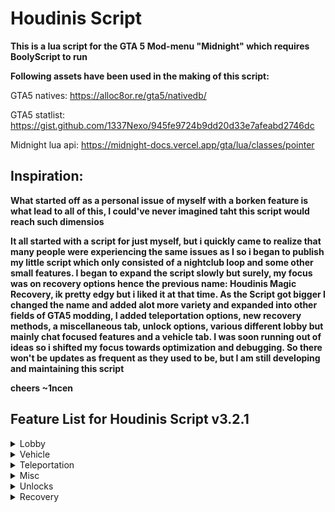 # Houdinis Script

**This is a lua script for the GTA 5 Mod-menu "Midnight" which requires BoolyScript to run**

**Following assets have been used in the making of this script:** 

GTA5 natives: https://alloc8or.re/gta5/nativedb/

GTA5 statlist: https://gist.github.com/1337Nexo/945fe9724b9dd20d33e7afeabd2746dc

Midnight lua api: https://midnight-docs.vercel.app/gta/lua/classes/pointer

## Inspiration:
**What started off as a personal issue of myself with a borken feature is what lead to all of this, I could've never imagined taht this script would reach such dimensios**

**It all started with a script for just myself, but i quickly came to realize that many people were experiencing the same issues as I so i began to publish my little script which only consisted of a nightclub loop and some other small features. I began to expand the script slowly but surely, my focus was on recovery options hence the previous name: Houdinis Magic Recovery, ik pretty edgy but i liked it at that time. As the Script got bigger I changed the name and added alot more variety and expanded into other fields of GTA5 modding, I added teleportation options, new recovery methods, a miscellaneous tab, unlock options, various different lobby but mainly chat focused features and a vehicle tab. I was soon running out of ideas so i shifted my focus towards optimization and debugging. So there won't be updates as frequent as they used to be, but I am still developing and maintaining this script**

**cheers ~1ncen**


## **Feature List for Houdinis Script v3.2.1**

<details>
<summary>Lobby</summary>
  
  - Let's sing (choose from 4 songs)
    
  - Chat commands
    - Print chat commands to console
    - New chat commands
    - Choose from 7 different premade prefixes 
    - Choose a fully customizeable prefix 
    - Choose from 3 different response Chats
      
</details>

<details>
<summary>Vehicle</summary>
  
  - No collision jet (Spawns a F-160 Raiju with no world collision)
    
  - Choose a custom map size while in jets
    
  - Remove opressor mk2 cooldown
    
</details>

<details>
<summary>Teleportation</summary>

- Bunker teleports
   
  - Zancudo Bunker
  - Route 68 Bunker
  - Oilfields Bunker
  - Desert Bunker
  - Smoke Tree Bunker
  - Scrapyard Bunker
  - Grapeseed Bunker
  - Paleto Bunker
  - Route 1 Bunker
  - Farmhouse Bunker
  - Raton Canyon Bunker      
  
- Facility teleports
  
  - Paleto Bay Facility
  - Mount Gorod Facility
  - Sandy Shores Facility
  - Zancudo River Facility
  - Grand Senora Desert Facility
  - Lago Zancudo Facility
  - Route 68 Facility
  - Ron Alternates Wind Farm Facility
  - Land Act Reservoir Facility
  
- Nightclub teleports
  
  - LSIA Nightclub
  - Cypress Flats Nightclub
  - Del Perro Nightclub
  - Elysian Island Nightclub
  - La Mesa Nightclub
  - Mission Row Nightclub
  - Strawberry Nightclub
  - Vespucci Nightclub
  - Vinewood Nightclub
  - Vinewood West Nightclub

- Apartment teleports
    
  - Some GTA:O apartments (IPL's required)
  
- Business teleports
    
  - Arcade safe
  - Arcade business monitor
  - Nightclub office
  - Meth lab computer
  - Cocaine lockup computer
  - Weed farm computer
  - Counterfeit cash factory computer
  - Document forgery computer
  - Gunrunning Bunker computer
  - Hangar computer

- CEO Office teleprots
  
  - Mazebank tower teleports
  - Arcadius Business Center teleports
  - Lom Bank teleports
  - Mazebank west teleports

- Underwater locations
  
  - Teleports for some neat underwater locations (SP + MP)

- M14 locations
    
  - All 10 possible M14 event locations

- Gunvan locations
    
  - All 30 daily Gunvan locations
  
- Drug Dealer locations
    
  - All 50 daily Drug Dealer locations
  
</details>

<details>
<summary>Misc</summary>
  
  - CEO/MC
    - Automatically become CEO
    - Automatically become MC President
      
  - Cooldowns
    - Remove CEO/VIP work cooldown
    - Remove dax work cooldown
    - Remove oribtal cannon cooldown 
    - Remove CEO vehicle cooldown
    - Remove kosatka missile cooldown/range
      
  - Multipliers
    - RP multiplier (1-30x)
    - AP multiplier (1-30x)
      
  - Money correction
    - Set overall expenses
    - Set overall income
      
  - Online services
    - Request service (M.O.C, Avenger, TerrorByte, Kosatka, Dinghy, Acid Lab, Acid Lab Bike, Ballistic equipment, Ammo drop)      
    - Report viewer

</details>

<details>
<summary>Unlocks</summary>
  
  - Unlock collectibles (permanently and temporarily)
    
    - Unlock all
    - Action figure
    - LD organics
    - Playing cards
    - Signal jammers
    - Treasure chests
    - Snowmen
    - Buried stashes
    - Hidden caches
    - Jack o lantern
    - Movie props
   
  - Unlock vehicle trade prices
    
  - Unlock flight school gold medals
    
  - Unlock gunvan guns
    
  - Unlock shooting range rewards

</details>

<details>
<summary>Recovery</summary>
  
  - Nightclub recovery
    
    - Teleport to nightclub safe
    - Max nightclub popularity
    - Clear nightclub earnings
    - AFK nightclub loop (300k / 4s)
    - Fast nightclub loop (300k / 1s)
    - Max nightclub payout
    - Reset nightclub payout
      
  - Business recovery

    - Resupply Counterfit Cash Factory
    - Resupply Cocaine Lockup
    - Resupply Meth Lab
    - Resupply Weed Farm
    - Resupply Document Forgery Office
    - Resupply Gunrunning Bunker
          
    - Business helper
      
       - Notify you about your Nightclub
       - Display and Update Nightclub info

  - Warehouse recovery
    
    - Clear warehouse sells
    - Clear warehouse earnings
    - Bypass cargo buy cooldown
    - Bypass cargo sell cooldown
    - Fill cargo warehouse
    - Auto complete cargo sell mission
    - Auto start cargo sell mission
      
  - Story mode recovery
    
    - Select story mode character (Michael, Franklin, Trevor, All) 
    - Select money amount (0 - 2147483646)
    - Select loop amount (1 - random)
    - Money loop
      
</details>
